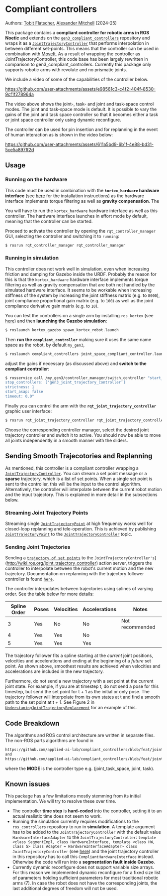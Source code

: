 # Compliant controllers

Authors: [Tobit Flatscher](https://github.com/2b-t), [Alexander Mitchell](https://github.com/mitch722) (2024-25)



This package contains a **compliant controller for robotic arms in ROS Noetic** and extends on the [`gen3_compliant_controllers`](https://github.com/empriselab/gen3_compliant_controllers) repository and wraps it as a [`JointTrajectoryController`](http://wiki.ros.org/joint_trajectory_controller) that performs interpolation in between different set-points. This means that the controller can be used in combination with [MoveIt](https://moveit.ros.org/install/). As a result of wrapping the controller as JointTrajectoryController, this code base has been largely rewritten in comparison to gen3_compliant_controllers.
Currently this package only supports robotic arms with revolute and no prismatic joints.

We include a video of some of the capabilities of the controller below.


https://github.com/user-attachments/assets/e98561c3-c4f2-404f-8530-9cf1f278964a



The video above shows the joint-, task- and joint and task-space control modes. The joint and task-space mode is default. It is possible to vary the gains of the joint and task space controller so that it becomes either a task or joint space controller only using dynamic reconfigure. 

The controller can be used for pin insertion and for replanning in the event of human interaction as is shown in the video below:

https://github.com/user-attachments/assets/611a5bd9-6b1f-4e88-bd31-5ce5a897ff2d





## Usage

### Running on the hardware

This code must be used in combination with the **`kortex_hardware` hardware interface** (see [here](https://github.com/applied-ai-lab/kortex_hardware) for the installation instructions) as the hardware interface implements torque filtering as well as **gravity compensation**. The 

You will have to run the `kortex_hardware` hardware interface as well as this controller. The hardware interface launches in effort mode by default, meaning that the controller can be started.

Proceed to activate the controller by opening the `rqt_controller_manager` GUI, selecting the controller and switching it to `running`:

```bash
$ rosrun rqt_controller_manager rqt_controller_manager
```


### Running in simulation

This controller does not work well in simulation, even when increasing friction and damping for Gazebo inside the URDF. Probably the reason for this is that the `kortex_hardware` hardware interface implements torque filtering as well as gravity compensation that are both not handled by the simulated hardware interface. It seems to be workable when increasing stiffness of the system by increasing the joint stiffness matrix (e.g. to `8000`), joint compliance proportional gain matrix (e.g. to `100`) as well as the joint compliance derivative gain matrix (e.g. to `10`).

You can test the controllers on a single arm by installing `ros_kortex` (see [here](https://github.com/Kinovarobotics/ros_kortex)) and then **launching the Gazebo simulation**:

```bash
$ roslaunch kortex_gazebo spawn_kortex_robot.launch
```

Then **run the `compliant_controller`** making sure it uses the same name space as the robot, by default `my_gen3`,

```bash
$ roslaunch compliant_controllers joint_space_compliant_controller.launch robot_description_parameter:=/my_gen3/robot_description __ns:=my_gen3
```

adjust the gains if necessary (as discussed above) and **switch to the compliant controller**:

```bash
$ rosservice call /my_gen3/controller_manager/switch_controller "start_controllers: ['joint_space_compliant_controller']
stop_controllers: ['gen3_joint_trajectory_controller']
strictness: 1
start_asap: false
timeout: 0.0"
```

Finally you can control the arm with the **`rqt_joint_trajectory_controller`** graphic user interface:

```bash
$ rosrun rqt_joint_trajectory_controller rqt_joint_trajectory_controller __ns:=my_gen3
```

Choose the corresponding controller manager, select the desired joint trajectory controller and switch it to active. You should now be able to move all joints independently in a smooth manner with the sliders.


## Sending Smooth Trajecotories and Replanning

As mentioned, this controller is a compliant controller wrapping a [`JointTrajectoryController`](http://wiki.ros.org/joint_trajectory_controller). You can stream a set point message or a **sparse** trajectory, which is a list of set points. When a single set point is sent to the controller, this will be the input to the control algorithm. Alternatively, the controller will interpolate between the current robot motion and the input trajectory. This is explained in more detail in the subsections below.

### Streaming Joint Trajectory Points

Streaming single [`JointTrajectoryPoint`](https://docs.ros.org/en/noetic/api/trajectory_msgs/html/msg/JointTrajectoryPoint.html) at high frequency works well for closed-loop replanning and tele-operation. This is achieved by publishing [`JointTrajectoryPoint`](https://docs.ros.org/en/noetic/api/trajectory_msgs/html/msg/JointTrajectoryPoint.html) to the [`JointTrajectoryController`](http://wiki.ros.org/joint_trajectory_controller) topic.

### Sending Joint Trajectories

Sending a [`trajectory of set points`](https://docs.ros.org/en/noetic/api/trajectory_msgs/html/msg/JointTrajectory.html) to the `JointTrajectoryController's`](http://wiki.ros.org/joint_trajectory_controller) action server, triggers the controller to interpolate between the robot's current motion and the new trajectory. Documentation on replanning with the trajectory follower controller is found [`here`](https://wiki.ros.org/joint_trajectory_controller/UnderstandingTrajectoryReplacement).

The controller interpolates between trajectories using splines of varying order. See the table below for more details:

| Spline Order  | Poses | Velocities | Accelerations | Notes                |
| ------------- | ----- | ---------- | ------------- | -------------------- |
| 3             | Yes   | No         | No            | Not recommended      | 
| 4             | Yes   | Yes        | No            |                      |
| 5             | Yes   | Yes        | Yes           |                      |   


The trajectory follower fits a spline starting at the *current* joint positions, velocities and accelerations and ending at the beginning of a *future* set point. As shown above, smoothest results are achieved when velocities and accelerations are included in the new trajectory. 

Furthermore, do not send a new trajectory with a set point at the current joint state. For example, if you are at timestep t, do not send a pose for this timestep, but send the set point for t + 1 as the initial or only pose. The trajectory follower will interpolate from its own states at t and find a smooth path to the set point at t + 1. See Figure 2 in [`UnderstaningJointTrajectoryReplacement`](https://wiki.ros.org/joint_trajectory_controller/UnderstandingTrajectoryReplacement) for an example of this.
   

## Code Breakdown

The algorithms and ROS control architecture are written in separate files. The non-ROS parts algorithms are found in

```bash
https://github.com/applied-ai-lab/compliant_controllers/blob/feat/joint-task-combo/include/compliant_controllers/<MODE>/controller.h
and
https://github.com/applied-ai-lab/compliant_controllers/blob/feat/joint-task-combo/src/<MODE>/controller.cpp
```
where the **MODE** is the controller type e.g. (joint_task_space, joint, task).

## Known issues

This package has a few limitations mostly stemming from its initial implementation. We will try to resolve these over time.

- The controller **time step** is **hard-coded** into the controller, setting it to an actual realistic time does not seem to work.
- Running the simulation currently requires modifications to the `ros_controllers` repository to run in **simulation**. A template argument has to be added to the `JointTrajectoryController` with the default value `HardwareInterfaceAdapter` to the `JointTrajectoryController`: `template <class SegmentImpl, class HardwareInterface, template <class HW, class S> class Adapter = HardwareInterfaceAdapter> class JointTrajectoryController` (see [here](https://github.com/ros-controls/ros_controllers/blob/678b92adfd9242c93b78c066a8369c7665ea1421/joint_trajectory_controller/include/joint_trajectory_controller/joint_trajectory_controller.h#L178))  and the joint trajectory controller in this repository has to call this `CompliantHardwareInterface` instead. Otherwise the code will run into a **segmentation fault inside Gazebo**.
- Currently dynamic reconfigure does not support variable size arrays. For this reason we implemented dynamic reconfigure for a fixed size list of parameters holding sufficient parameters for most traditional robotic arms (7). In case the robot does not have the corresponding joints, the last additional degrees of freedom will not be used.

